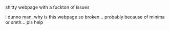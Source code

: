 shitty webpage with a fuckton of issues

i dunno man, why is this webpage so broken... probably because of minima or smth... pls help